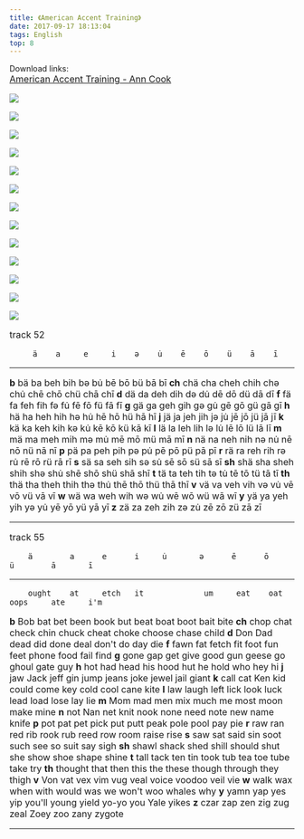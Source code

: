 ```yaml
---
title: 《American Accent Training》
date: 2017-09-17 18:13:04
tags: English
top: 8
---
```

Download links:  
[<font  size=3>American Accent Training - Ann Cook](https://drive.google.com/drive/folders/0B1A7SB9uTBegQ3o3Z1lpalNMdWM?usp=sharing)  

![](https://lh3.googleusercontent.com/FBaOswpn2N2dYzLe5RCnIuFZF74UqzwMdNr9zIQ5K5iaESbxEg0lIE48IOWmFILbKCXk57rF3sv4ytiH_qZ72GbSLif3bIl0ttRwJrkcA7DG5IZF6pLZ-tYL6oLODVoIeO1_ZIKVdx-5AM948BVQzKgQv06xu4XxvmIh1Eikq9_CfUzVu3eWipGZM9SV-ytKYntaqjSbuLseQAjFk_dgJViv8nabD1A3keJ8IumwKhdZ57vsaFQvPw24mpl-D0yaOjPFyg3xxSjkVos9-lgCLtqQ3qHq9zfLs6jIWXdHu2Z-RxODxGEXME2Ki-Md-nsMyRF4ldWMtdX7KjE5ptioFhyntwDK9Oxvly1Th14hrpW8PG_HMU6I59iDy5TgJ3s_jANK_nIgdNv9uW5wsminqefADr_h_HIkrWRTjfg36Pm2JvxqvIwSCu1d_T809cFWMpc0FaXIMMG7Y6Odes8aVR4bR1LDxUozMusvtAkYrNIgjKZl6h8VizGfrYbeyzkePC2qemcIAoLGKDERizTRwAYnoEZDuN02E6GLli52k9irqNro9RKiJ_jQWbSr-yfFvU9jxiO1qzWgnFStY093ZZj9Prfr9BdFWfvx1zFMpznMB4AvL35nClQWlLd7HEn9JEYnQvMIoJaJoYPn0p2si_us7-qqvQDm6Q=w2448-h3264-no)

![](https://lh3.googleusercontent.com/2l30N92S4oDLqPKqTReca8dUy2S3MQ_Qv7XJjXFKmztgdk51JL-UL_TCu9qofGOFWm56W7U_v--bctYWxbcwDhDRDC-gAqVNjHBAz5Nnh7hbSTsT1nr4K0NFKf4sZxkx3ZbmXMJTNjpFZhEl3aFYUHOg91dHQ6XO_tY-0tqQPkW2V-G48W-9ycluVadE5v8HV7uAUcgZ-NtQVdyJGzFMkQX3TJcn25aRkbTQTGW8bIoj0gaSiMjGnYEvRY_h35cuKcCyneFGNhpuwOheaM0Xzvw-NHeuZblRqGZUm54UtmS8R5VmO5qD4CJEqYqgdp0RfX3OrcUvlbX1gmCBBKoqtqsY1CRoBzXcmiYkxZxSeX0SI1on8DyZJ2tpaFLBYCHKKyMqqe0SqQA6gq1gyBYEE0fjqDudauiixltfHk2rtQ8VnywpeXpCbDQnnPFLsGML6lk2F3akdp2y7B1X6ML-tRf-flpbMSb8lx69POYE_cDPeXFtfBL_Gqr8Rb75AgmrcNtzjQA9ETsfmhkWtP7Wdk8KCQn9c0nc96JyEXi8fIGYWdX9WFIZTWzc6_MXNZw2vvLGbsWxtlvcfqCs-_lzGxVBQ81bNjEgWB7NAZZ_eIMPmjB39bA7HTJhmPNXlon2ptbE8GjCI8GHQRqEYou-XEh9IINyjcKXkA=w2448-h3264-no)

![](https://lh3.googleusercontent.com/9KuY9ieEyHKHIPd0dPonXeCmTxsZTHrjcJ-poufZaMtXJMUBkS1FV5004kqsXcR1BQXVOHXJBchZIO-o477RwSH78LgTJKExwyOefY9vWM0qvEuoYrto16HqSaleynx0AH9T2i-0PGZvyVG1XbrawQq3aCsp71TVCYXhZ7VCmvLqREEG48WU71-3uJ7HIwDZ5VnJNrzAdawmgz752PRpKqjt6TdfzCBzg334AODQ2IP9OEgRZcQixMYJDN2BaVxg0eMwg4jXzC4FHd5ZTC3LIFIuWl_sWXReiQxnMkjM94m4CeU4CLdaa7M3mEBWUAhlmOPNTQt5rPO17rXB9fx1IZ2PFP4GP9LnIDNMoBI60F27sTBU3SOhUtxI1I3sncNqHuojHArAp4VWm761UYg0thhd4_51rUYFB9HAzjYyppk4Yjd75iIEbh6S-Vjtd4rZYhkwhs0XaMhVRNKp3i_t64_vh7mmWT98ut2ATISzjvWuC52pGM57mkYUwIq_dfnU70Lf1YDTiLpjyiwJwT2V5T3Jkphano8AZW4GwIMDqqphVWbx8uvSfcVhjbRifQHWzQirTi7TrJSzZpWXM64WhX3RbHW9QkLROeWE8YfTn3JIf67hNcrD0PD4eH6ofQaPDt8R3Uy3x87SV_Z9RQKtvVtn7taXF1yMpw=w2448-h3264-no)

![](https://lh3.googleusercontent.com/IXg4Co6MlOviLm8NgM-XB0MVDUAB7kdMz5tLwhbMOsdCKsFNdaURl853c4kbLS-i_r4cVwEqCvnEkhC_ZDHH4oNxMu7PKv2znAF2ENi9DRvJSy4XykBBvC0zLLdUvU9vUFw55s6PNBesGFPWRy60Z3kPfglH2gg1L-Y6J1fvEfLs7_LDP9Jv1uuYcTyhRJz253HU3W3bNS6MdowytAfPi1LpcVDmUpwdOHiS-nIn4pjdaiI3vIObeT6M2IRuNX6pRaHpuH4oXUEGqclCy2o7zYqCiDFy6fHekB65vGYiCFaFr4ifWMBLUpwqqiZJEQ-RxGvtX7ayNdv-B4jXUtteartgy7P9Cnh8x8MXdT7pJAJJ_qG-U-Nb18A5fkwiKV_0U_tqDTWWfykRckK02_X2qQXxXLfGUvZyHP23kPHliksLS5dJN08JLUtj5L6H_6l-gM9BtiOVskpXKM1HDHa74D5wftKvjZIBIbsJSXvNwva5q68wuPEQ6LDhTDqRODODIiWO6AKt8JBQWAIJBqgbc900srsq3yoxM829TY3Fn5KYKWRUqUr12-mKpd2HOSWnwt9DQDvc4W9orqdwqZwoTbcu0Z16KGMv6Wd62eiR0PbujeEeKjS4E8TB38-WdS1XA75xNZm9dYyrHaKdCvqxtgaWx6pKQAccVw=w2448-h3264-no)

![](https://lh3.googleusercontent.com/e2pHFG4SVGG4x7zBX2IqQQw6aSqVYaBDGz5a9gcV-E6R6QZnHlUXunKy3wPiH7h2IrtvfT06AAc9B4iThNBIY2AIE76C9FOWzI87iNJLZelJSRs7FvQCybJkt1qrkvRm1g9fa6fHx-lKvQKdi5WiobC2X0bSXZBNFXYFGtF2q3_LaeqWShPbxz7GeSK2mfZnO1JdYRPVeO-39ShjkzB5xWHYBo4127SNk_VIBsEaffxlhkkZGtXUZ5ozuN97GktqRS0m_qBqIfvqDF7e8bPcWkq-aZdtsLyHDI46NqXDdoTxSe6ux-fdKK9SkTV5kQrUv3nfAjXSwl22VWp9ptSCqnGynaBZa_wgrJMIGqSAcNDWW8QokHZ-MdWypma51iVRY10b9AfZJrsdzJROO6JWkPDj99JhYGj0OZjAfMuGN89ZByk5HF52GADF3ppiAZ-602MsyQL4S5cjHzE4V6f_MibBdm30mUHQn9rJ7DA9B4oOBj_K9UYhEGnkjTnTIMNXLCiVo3Rki8aPY7JHjLWqL4suDA98dSeW_6KNOkyBe4iwFEsyAeMrlaLmVE98IQW1XLIC73EqiY7h9ZAwaMZdnQXrtLQupdSKd5CrYPFwgf3Grt9XLSyoFP1fj2_-nDdYozDSdyc8hELCRF9Tf2P4-Nt0S9zZu51h-w=w2448-h3264-no)

![](https://lh3.googleusercontent.com/NgOdHsLcJk60SoyfWqGhHyZbp44Na0NTysERSzzeH-ydlW9CPBRCqTyqaGLuWM5bLOqZis4PeUYaIj755Aidc3lRZxJGL4FnXACuSu08raqXTW_wi_WuV6gpFMrn6GTVM8NT33aDDdR9nTO7s89iSh7xMDb54WPLcgsSK6UbUDrJt12V-4HqxrsNTj7AaksTzCpciM77DFMo4cB-VW8WwJp08reAIXnK_D7AbkOq4zambrVfqe1N_TwVLeUdfjlI4YBATpkUQtdmQi3bE8Ucqm4r_n7aZgeppUC_I2RpwXRpzp75M_-FX1OD1wrcW6aTk2mUi0aDiyLEMeLC4M7zyhUhNh7Z2ZUQw6kx67oy9_93asQ4MgO9PJ5I8EiS7MJnUVK5z-mWiP6t91gHENtrnJ2ucBfC3YoxRKOZzmjM0OwwVgrXsFo2axp4P6PkUq_ZmIm5eXGOPwFBSJmIHWvU0jqWXPHGyEew-e0tREwvbhPhyg2fSnXwjsQTTxTY-tkS3EcfhRDCd-xeoYCWclaT4jnRtTVD4C4hBjDDtfeUjAsogNOt59wiyAe_uVDJ_1yPZaB9k9ukVw9dy4mibq4SK36ovApGIR3Z6YmC2kkU8QbwbSkWEj_nXUzP7tYcBsztE_bODSsT6JE1PY_wz7pomnT34_cPIfI_3A=w2448-h3264-no)

![](https://lh3.googleusercontent.com/gHOeWQAVYBA_Z_oAfw0m2eVGieXS_H1J97gUfuFsrWb7e-Tr6-xsrMx4NR8DJ-cl2FVAK7IL0sfEiS_wKCZEnky8vSA859elpSzUlW7ldc59HPQrOgEqACcvNBMobFQD1vu4jG99Gsry_j5aAejRb1-e6o49nriJEa_R3nJvvXD3WMJfkUqNHxXpajmWGWyaFY__E5LWBBb0bbb2DFGvZHgtKch1N2u1CPAug9oKtTnhiU4WWmZS8nq8zK9jPNcJbOGjio0VPpNsj937wSTYN7_H41CpMF5atT3vUyt7tbvErkFNSfH6do2fvDhsrxg-nULL9F5beRb3rZG4Y8oLoOJw2wVUwFKWo9c02XlF_ubi2xBp-ThnnnB6b8ihefB5BOpnM1EFCKdnOWPLUrBXPvBWivcx0_uK5OoeDJEgsEfPtZVrniXnei4lyZV8Z9anmWrTyRl-NwLiXxvRQ4Mg_I3-2JCWdcWApKtvj4iXqXlUl8131gPzuR-14eG8XdKgWkVANheu-yVTYRoq_okG_P_utI3aKcaCcwyKuvVc5mQAajAfows1bTYP0b2DuX6WJ3y1crrJgxn4xmu-ntIMXrL02phtJOeqWSTCRTB8Zsg8kDAuXtSB5f0HuINfSqHkQUfSZdBZs0PWCN08_4cVrjIH0fPpe_bblA=w2448-h3264-no)

![](https://lh3.googleusercontent.com/zJuShAPxchTj3VV9PSceU0X-oXLxFjudT5lYhDb-0HPmyGeGY6n_GuLu3lBL8-47aFZhXaJij_r81S9wp0-EfyopcJs6DtPTr292P5_s09d1q-V9MvfJUkGPXA73aEAOMbUSeFGlYw1OO5HYVi31fipl9jmRNFolWPX8YvaxiyHVUTefCFetzf8s7TnlTiPDlpBHI8C4awMJT5BvEoE51TY9FPWjKf_vTErHw8ZZgZKK7Uaq1AZh1VsWq23Qz4TWH03rPnDHhI4v1sBJ6APPgSOBKdsxtZmRXBFtfQTCeXbTrD_dvSjLaYVV8-HbQP74T377NEzmpspD91y2BAK6k10lS_qCQMMu5rej26iPBricG-4IG_WLPz0zkYNI198sgdQb-mS4S4nX2FbhmdcxXeDxfNXvmGdeyYWVQbLXv82rrnBtlaKQvfdPhJd9qAigqhK6OU6213vwc1YR-K7aMoxrgLFUwQ3NefnIBnTobaVsiqF2QR8JJ12mTPh9d8p-xlKaQk2ujW1W8QJl63tOfv3HB8u-XX1Q3kjTImlXCqevFTHqeClqmM9U4S9rTStlDzQxCcK_bY097cm4AzsYZy9GgYHYmwD0Mo9sK-N1XIP9jb45YT1BvJvZGzEleoPAOkrdqXYVEuupU7R6RgIJogAEZtzpRJlYLQ=w2448-h3264-no)

![](https://lh3.googleusercontent.com/rMABSDoaHCROzpCGT0C61Iz5LtzcNRC9wLgNpeY-uVMOAtdjEoqTvZzWpSdB4WdUzJcIjdjO5HQ5S-9Tk51bGrB6VXUHG4X6-fDfCuz36rXlEe-HATx9mra6MfPgoWiErykrDmOikPv2pTgcef_UX6TUKMFUKsojOlJFyqv9eqbSAbR5mDMEYbnPraV-fDSOXOTK4LxEMSUKqSoxYHizvcHZA_FqUWQdbuTByxEJoSYhpqHEMJ7eHQfIBNglN0i94m03weLI3QHtMwL3vhYuAsQM4cLfrLA9nzJ3puDhuHzybKM6M3tChzycoFwTXvcCqYHs1J6NT5rIcb0Qx_agRwvxAC4V2Wwl981eZGTOFIqSKUzDirklJpM8Kk_p58juqkwqZ39zItZjQaDz0fJcyEKaZo3wPOtUoV6lfszOo8y1f65S_VBzccGr8YyjykSSnaaJpK4DnyFd_iQUU38_FVdrriGXN3MiDOm-ycqE41JnE1Vk-dKgY7OVgw1guJ9Hma09AxqXhzzSgHZ6CCUegvu4uo-dTJFw0vmQ20G9SJvCNIl_ijpbUX-7FsrlDunoOVbDtFrwIXohI72Mz8Ub6SJ-470La1AWXhdQxrrFLnO9L-YgDbz3ZuOmG2AuPfm33hIMAEVy-6YOrafYPEO87MH7v0NBm74XqQ=w2448-h3264-no)

![](https://lh3.googleusercontent.com/qf3fQpsaAjgr2lf_mzVybvvJd26r3oWSQdMbOe8jmPJRoUZqxgOPLzv3nTmaNA5mPzyLrb_0ajvwH8vZndIECCFVHaDW8nj_uB9tziZZ_XqWZs71RP3nda7L3GRKPaaNotynOod0CLnhAiKZienpmn2fQOKV4Qas2IuVP0llF-eczSaEtNQlaoBjITVXYY8V3_R2ApJAKHI3zfPLDAM_RqyEkE8Gn52YkCFT5KXJhEUKDTb0128xW7jW8M5invXnjDMADiUjzKjtf7Fq_4CpOlEzrLDaYjU1MXiPp1nl32n85OsUEH0H1t2M8ADqNDTDuZ3IUKBtfc1rDgvB_Xq2RWfzN0beiSek1mAggzhgIg1NLGNZa3geDFsTjluVct6VPwyWkLd78Mq4nsWWDsEccXUdn6umug7eso2t29s6nKxQW8d7lwrl1g04zUAxG0Be5z7dbQbSuHtpvJwFkCrf3mjwBdCNt0MD8kbOSMG9_jch7UFtzeHnGCAM5gnrkjwBmksTasYtbCtGVTIhDm-5Q8nks2yosZ21puROtRftZ_kM_nb0v_e0hmJgt-2XT9XjLNNA6Cv3Sn2Sq3tUzaoBmeQmaDGVyveveFFpaGunQrO9_oxoUrS4W9-SJQStPi7g8FFSd1bbU3k9VEPFmPI0mdibJht5tfwyIA=w2448-h3264-no)

![](https://lh3.googleusercontent.com/H_U5X3hT2uHu5RRkStBs7VEI-sHBfUJJkXWQQlm_DJ1Sw4JIfFD_lYSjkw-n9tg2Pdvz3yG_i0ZRgTAjIjQGeuKpdjGNMUdz_9vZtRKqAMYQ34EQ-UBU7zt5_dz6dkrsQ16CRh_cfitk_H5axeOxqsAcOn8bm3RVAIkUvj9eDM4zKIF2vPhylILGinUBHXYE9sVeIF2FFcmFCLeYH8ESahJz9zquyq-90ctqvbhupLVIBKakRtJgpD7nv1oyrNkI_HnBmiBote_onFZWSgRGJlTvS9a_GXtskyT-XNlpy0ALQbBUesJTxY_3CKzWxGFri0-zycqpvNeX8IoK8BsY3lrXPdkkUli8UaaOd89D9H4vVUFqKekiMlGeLxLdWhkruJboxrouT1u_th3xOKIa3JfUeuJGk1-BB38m8IG6YjHdGhuIOvHDm0sPGdrqlIv6Wg3aHcyFq0w3AixrzrXWlr6_CeBjfYqt0UbvPyYo1cz9hjwTawiaXUq_DmuVuiRQrnUbMy4Gvq5JClEYthxxH_k8wCdqR1i2V19iovWUjojndqbKXTz1T72d-H1WGUdLH2Su6thUzoloE2XtlFzhS75qHTNKp7iZDEYHLOFtxO4c5lGkgt8InRwijgFgukqdpFBJMkL6ub9A_s9mFZYIfvrtEk3kDvKSyg=w2448-h3264-no)

![](https://lh3.googleusercontent.com/yUv0AtPHwWWiqh9_wCsAOkOWzf1nKWph2a1DjrOhZcVy6hkP_yBwPxzWGs-nzS-DtEUDdoNAuhVI8fIlz02dErQaqFqMdj2Gflw0NmrEAEuoPnRn8ob71PRgf_DEIJQpicB3fCz9QwB4V5AEGz-ESN36ggEmFO_6N1Ss7VOMngVn1gmWYu9asubtzFbeBAnIOZz7nhCYYP3XGY3XQgeh1Rn3l9TlwWUFQIEYUavg8NE1Qp4rQKdIN9qLGhPppyZ-Qr0kxsMDLa4HmLssoFfUJeX2o1gtUnGA5eo80FYI6O_qXcLCvymGSiLWsgi_CyGtlY-o6zJ8wGhbOxUtD7VyAxBi2LWaYSYaewWOlDcX4zTbgHidATQT_myC8HADVMfEOqcduzV2-au6rY0GuQTZCaKvZrKw7gm6k4wf0ryVYdeKggohfb6Suzj9N7tJKn4RLsnk8hK382JFYHWqE8ifKrTAdYaO0bhqHxCV6qq1jLT2ml_fYxEme1GDy7tGUYy3UNXPPtkzo6KqzRZX7I0rjV9hr8R5G6Cu25srPJBH1UfXyJPD4ra37HjPC6uArAJkCDuBw6CTKtJ8DziHMLD6EEGAeTMZfSDDGPL_k5tW-TjwKJGsVCoW5EuEiVK9MIn3ZbIlA7bjmDBI6JckcNNWSJ36dfZYRzvEUg=w2448-h3264-no)

![](https://lh3.googleusercontent.com/JxW02kehjJyOprkAOsj7kUZoHRdK93FjTNu6jjzcVE1gvmk5ZPK5V1wasIKyNgAmZ5IKfZiq88G4gailk_bcbNtB33EXPVQ8Hkrb2fV99ooT2hSMDKAH4RBrq9ebNCGo1lw8WG2dIuBKkPZ9A52ruQun5CJk2YYYRslcW9GtgrxAKdKmGIDbeCrvUAj-3rF0na3qbIRHNRJEg9pxwm7hxT7memHoZ97a5YicUERbPw3PQqorZlfx8vU9kFW4ypFcPIqGyWVoX4yR20TH3_dyVxNltVBRsEomNaio0R9to5IA6znteUhBfHNpZH8w9h4TTRimaieLZ02tGv6lYCP9-UsD_fJoFgh_KNMGKS7OX3X5RsllfRqd08SiUjNtA_SOCkZxh14W6yHwtPJZWsM87iWKUtP1d0etlroaEAVwknZROoP5GPAJ5zsUVuD50FiOCPqrpWAvDRJkA3Oq12dXPVmbXV08JoXsG313tXEIrRwA2xd69rBNhyyTALBjO0ds-Fw1_O10vVr6pMLu4isCBBJPkGvlmCxgV57pLZrFl063kDDQA9MZTq5Jdxw7FodLyxjYm4S4_xJntKZduFBJo9sUduFbDXpbQeJQb5geEM3XdhBwEDwkgiRUadz3W3RO5QfJCyCWIoaopEgy29gfW-_IijpOfJu2vA=w2448-h3264-no)














































































track 52

         ä    a     e     i    ə    u̇    ē    ō    ü    ā    ī
------ ---- ---- ----- ----- ---- ---- ---- ---- ---- ---- ----
**b**   bä   ba   beh   bih   bə   bu̇   bē   bō   bü   bā   bī
**ch**  chä  cha  cheh  chih  chə  chu̇  chē  chō  chü  chā  chī
**d**   dä   da   deh   dih   də   du̇   dē   dō   dü   dā   dī
**f**   fä   fa   feh   fih   fə   fu̇   fē   fō   fü   fā   fī
**g**   gä   ga   geh   gih   gə   gu̇   gē   gō   gü   gā   gī
**h**   hä   ha   heh   hih   hə   hu̇   hē   hō   hü   hā   hī
**j**   jä   ja   jeh   jih   jə   ju̇   jē   jō   jü   jā   jī
**k**   kä   ka   keh   kih   kə   ku̇   kē   kō   kü   kā   kī
**l**   lä   la   leh   lih   lə   lu̇   lē   lō   lü   lā   lī
**m**   mä   ma   meh   mih   mə   mu̇   mē   mō   mü   mā   mī
**n**   nä   na   neh   nih   nə   nu̇   nē   nō   nü   nā   nī
**p**   pä   pa   peh   pih   pə   pu̇   pē   pō   pü   pā   pī
**r**   rä   ra   reh   rih   rə   ru̇   rē   rō   rü   rā   rī
**s**   sä   sa   seh   sih   sə   su̇   sē   sō   sü   sā   sī
**sh**  shä  sha  sheh  shih  shə  shu̇  shē  shō  shü  shā  shī
**t**   tä   ta   teh   tih   tə   tu̇   tē   tō   tü   tā   tī
**th**  thä  tha  theh  thih  thə  thu̇  thē  thō  thü  thā  thī
**v**   vä   va   veh   vih   və   vu̇   vē   vō   vü   vā   vī
**w**   wä   wa   weh   wih   wə   wu̇   wē   wō   wü   wā   wī
**y**   yä   ya   yeh   yih   yə   yu̇   yē   yō   yü   yā   yī
**z**   zä   za   zeh   zih   zə   zu̇   zē   zō   zü   zā   zī
------ ---- ---- ----- ----- ---- ---- ---- ---- ---- ---- ----

track 55  

        ä        a      e      i     u̇       ə      ē      ō       ü        ā       ī
------ -------- ------ ------ ------ ------- ------ ------ ------- -------- ------- --------
        ought    at     etch   it             um     eat    oat     oops     ate     i'm
**b**   Bob      bat    bet    been   book    but    beat   boat    boot     bait    bite
**ch**  chop     chat   check  chin           chuck  cheat  choke   choose   chase   child
**d**   Don      Dad    dead   did            done   deal   don't   do       day     die
**f**   fawn     fat    fetch  fit    foot    fun    feet   phone   food     fail    find
**g**   gone     gap    get    give   good    gun    geese  go      ghoul    gate    guy
**h**   hot      had    head   his    hood    hut    he     hold    who      hey     hi
**j**   jaw      Jack   jeff   gin            jump   jeans  joke    jewel    jail    giant
**k**   call     cat    Ken    kid    could   come   key    cold    cool     cane    kite
**l**   law      laugh  left   lick   look    luck   lead   load   lose     lay     lie
**m**   Mom      mad    men    mix            much   me     most    moon     make    mine
**n**   not      Nan    net    knit   nook    none   need   note    new      name    knife
**p**   pot      pat    pet    pick   put     putt   peak   pole    pool     pay     pie
**r**   raw      ran    red    rib    rook    rub    reed   row     room     raise   rise
**s**   saw      sat    said   sin    soot    such   see    so      suit     say     sigh
**sh**  shawl    shack  shed   shill  should  shut   she    show    shoe     shape   shine
**t**   tall     tack   ten    tin    took    tub    tea    toe     tube     take    try
**th**  thought  that   then   this           the    these  though  through  they    thigh
**v**   Von      vat    vex    vim            vug    veal   voice   voodoo   veil    vie
**w**   walk     wax    when   with   would   was    we     won't   woo      whales  why
**y**   yamn     yap    yes    yip    you'll  young  yield  yo-yo   you      Yale    yikes
**z**   czar     zap    zen    zig            zug    zeal   Zoey    zoo      zany    zygote
------ -------- ------ ------ ------ ------- ------ ------ ------- -------- ------- --------



